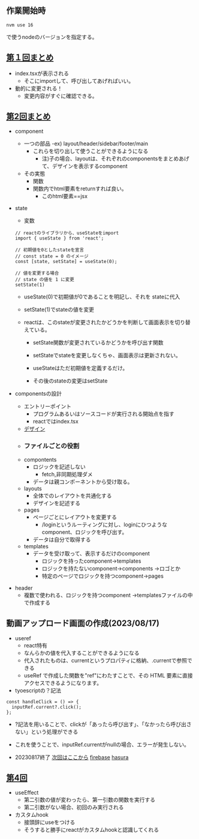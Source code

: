 ## 作業開始時
```
nvm use 16
```

で使うnodeのバージョンを指定する。

## [第１回まとめ](https://github.com/Hiro-mackay/react-bootcamp/tree/bootcamp-1)
- index.tsxが表示される
    - そこにimportして、呼び出してあげればいい。
- 動的に変更される！
    - 変更内容がすぐに確認できる。

## [第2回まとめ](https://github.com/Hiro-mackay/react-bootcamp/tree/bootcamp-2)
- component
    - 一つの部品
        -ex) layout/header/sidebar/footer/main
        - これらを切り出して使うことができるようになる
            - 注)子の場合、layoutは、それぞれのcomponentsをまとめあげて、デザインを表示するcomponent
    - その実態
        - 関数
        - 関数内でhtml要素をreturnすれば良い。
            - このhtml要素==jsx

- state
    - 変数
    ```
    // reactのライブラリから、useStateをimport
    import { useState } from 'react';

    // 初期値を0としたstateを宣言
    // const state = 0 のイメージ
    const [state, setState] = useState(0);

    // 値を変更する場合
    // state の値を 1 に変更
    setState(1)

    ```

    - useState(0)で初期値が0であることを明記し、それを
    stateに代入
    - setState(1)でstateの値を変更

    - reactは、このstateが変更されたかどうかを判断して画面表示を切り替えている。
        - setState関数が変更されているかどうかを呼び出す関数

        - setStateでstateを変更しなくちゃ、画面表示は更新されない。
        - useStateはただ初期値を定義するだけ。
        - その後のstateの変更はsetState

- componentsの設計
    - エントリーポイント
        - プログラムあるいはソースコードが実行される開始点を指す
        - reactではindex.tsx
    - [デザイン](https://www.figma.com/file/xWjQFqQLjDZttAbUhps2EJ/?node-id=0%3A1)
    - ### ファイルごとの役割
    - compontents
        - ロジックを記述しない
            - fetch,非同期処理ダメ
        - データは親コンポーネントから受け取る。
    - layouts
        - 全体でのレイアウトを共通化する
        - デザインを記述する
    - pages
        - ページごとにレイアウトを変更する
            - /loginというルーティングに対し、loginにひつようなcomponent、ロジックを呼び出す。
        - データは自分で取得する
    - templates
        - データを受け取って、表示するだけのcomponent
            - ロジックを持ったcomponent→templates
            - ロジックを持たないcomponent→components
                →ロゴとか
            - 特定のページでロジックを持つcomponent→pages

<!-- 20230804ここまで、次はフォルダ作成から -->

- header
    - 複数で使われる、ロジックを持つcomponent
        →templatesファイルの中で作成する



## 動画アップロード画面の作成(2023/08/17)
- useref
    - react特有
    - なんらかの値を代入することができるようになる
    - 代入されたものは、currentというプロパティに格納、.currentで参照できる
    - useRef で作成した関数を"ref"にわたすことで、その HTML 要素に直接アクセスできるようになります。
- tyoescriptの？記法
```
const handleClick = () => {
  inputRef.current?.click();
};
```
- ?記法を用いることで、clickが「あったら呼び出す」、「なかったら呼び出さない」という処理ができる
- これを使うことで、inputRef.currentがnullの場合、エラーが発生しない。

- 20230817終了
[次回はここから](https://github.com/Hiro-mackay/react-bootcamp/tree/bootcamp-3#apollo-client)
[firebase](https://console.firebase.google.com/u/1/project/reactbootcamp-f2155/overview)
[hasura](https://cloud.hasura.io/project/9c279459-49d8-4316-ad80-606f35f97862/integrations)

## [第4回](https://github.com/Hiro-mackay/react-bootcamp/tree/bootcamp-4/document)
- useEffect
    - 第二引数の値が変わったら、第一引数の関数を実行する
    - 第二引数がない場合、初回のみ実行される
- カスタムhook
    - 接頭辞にuseをつける
    - そうすると勝手にreactがカスタムhookと認識してくれる

